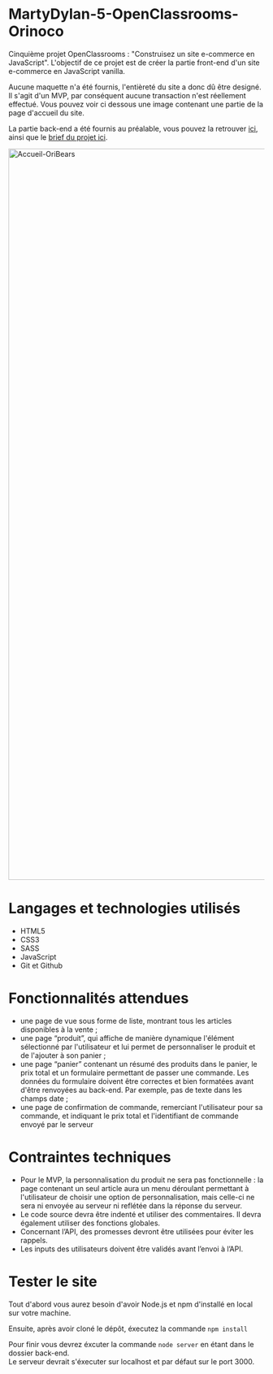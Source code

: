 # MartyDylan-5-OpenClassrooms-Orinoco

Cinquième projet OpenClassrooms : "Construisez un site e-commerce en JavaScript". L'objectif de ce projet est de créer la partie front-end d'un site e-commerce en JavaScript vanilla.

Aucune maquette n'a été fournis, l'entièreté du site a donc dû être designé. Il s'agit d'un MVP, par conséquent aucune transaction n'est réellement effectué. Vous pouvez voir ci dessous une image contenant une partie de la page d'accueil du site.

La partie back-end a été fournis au préalable, vous pouvez la retrouver [ici](https://github.com/OpenClassrooms-Student-Center/JWDP5), ainsi que le [brief du projet ici](https://s3-eu-west-1.amazonaws.com/course.oc-static.com/projects/DWJ_FR_P5/P5_Spe%CC%81cifications+fonctionnelles+Orinoco.pdf).


<img width="1440" alt="Accueil-OriBears" src="https://user-images.githubusercontent.com/85873409/142409255-c49d971b-4a33-4b7b-bfe2-92a1c5673196.png">


# Langages et technologies utilisés

* HTML5
* CSS3
* SASS
* JavaScript
* Git et Github

# Fonctionnalités attendues

* une page de vue sous forme de liste, montrant tous les articles disponibles à la vente ;
* une page “produit”, qui affiche de manière dynamique l'élément sélectionné par l'utilisateur et lui permet de personnaliser le produit et de l'ajouter à son panier ;
* une page “panier” contenant un résumé des produits dans le panier, le prix total et un formulaire permettant de passer une commande. Les données du formulaire doivent être correctes et bien formatées avant d'être renvoyées au back-end. Par exemple, pas de texte dans les champs date ;
* une page de confirmation de commande, remerciant l'utilisateur pour sa commande, et indiquant le prix total et l'identifiant de commande envoyé par le serveur

# Contraintes techniques

* Pour le MVP, la personnalisation du produit ne sera pas fonctionnelle : la page contenant un seul article aura un menu déroulant permettant à l'utilisateur de choisir une option de personnalisation, mais celle-ci ne sera ni envoyée au serveur ni reflétée dans la réponse du serveur.
* Le code source devra être indenté et utiliser des commentaires. Il devra également utiliser des fonctions globales.
* Concernant l’API, des promesses devront être utilisées pour éviter les rappels.
* Les inputs des utilisateurs doivent être validés avant l’envoi à l’API.

# Tester le site

Tout d'abord vous aurez besoin d'avoir Node.js et npm d'installé en local sur votre machine.

Ensuite, après avoir cloné le dépôt, éxecutez la commande `npm install` 

Pour finir vous devrez éxcuter la commande `node server` en étant dans le dossier back-end.  
Le serveur devrait s'éxecuter sur localhost et par défaut sur le port 3000.
